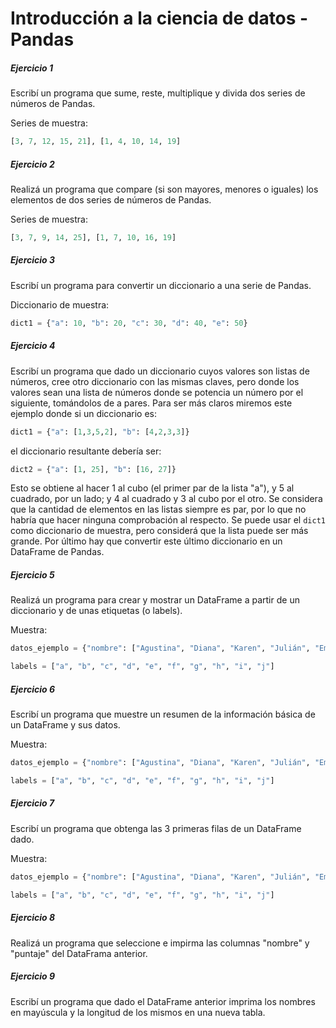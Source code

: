 # **Introducción a la ciencia de datos - Pandas**

##### **Ejercicio 1**
Escribí un programa que sume, reste, multiplique y divida dos series de números de Pandas.

Series de muestra: 

```python
[3, 7, 12, 15, 21], [1, 4, 10, 14, 19]
```

##### **Ejercicio 2**
Realizá un programa que compare (si son mayores, menores o iguales) los elementos de dos series de números de Pandas.

Series de muestra:

```python
[3, 7, 9, 14, 25], [1, 7, 10, 16, 19]
```

##### **Ejercicio 3**
Escribí un programa para convertir un diccionario a una serie de Pandas.

Diccionario de muestra:

```python
dict1 = {"a": 10, "b": 20, "c": 30, "d": 40, "e": 50}
```

##### **Ejercicio 4**
Escribí un programa que dado un diccionario cuyos valores son listas de números, cree otro diccionario con las mismas claves, pero donde los valores sean una lista de números donde se potencia un número por el siguiente, tomándolos de a pares. Para ser más claros miremos este ejemplo donde si un diccionario es:

```python
dict1 = {"a": [1,3,5,2], "b": [4,2,3,3]}
```

el diccionario resultante debería ser:

```python
dict2 = {"a": [1, 25], "b": [16, 27]}
```

Esto se obtiene al hacer 1 al cubo (el primer par de la lista "a"), y 5 al cuadrado, por un lado; y 4 al cuadrado y 3 al cubo por el otro. Se considera que la cantidad de elementos en las listas siempre es par, por lo que no habría que hacer ninguna comprobación al respecto. Se puede usar el `dict1` como diccionario de muestra, pero considerá que la lista puede ser más grande.
Por último hay que convertir este último diccionario en un DataFrame de Pandas.

##### **Ejercicio 5**
Realizá un programa para crear y mostrar un DataFrame a partir de un diccionario y de unas etiquetas (o labels).

Muestra:

```python
datos_ejemplo = {"nombre": ["Agustina", "Diana", "Karen", "Julián", "Emilio", "Miguel", "Mateo", "Laura", "Jorge", "Lucas"], "puntaje": [12.5, 9, 16.5, 13, 9, 20, 14.5, 10, 8, 19], "intentos": [1, 3, 2, 3, 2, 3, 1, 1, 2, 1], "califica": [1, 0, 1, 0, 0, 1, 1, 0, 0, 1]}

labels = ["a", "b", "c", "d", "e", "f", "g", "h", "i", "j"]
```

##### **Ejercicio 6**
Escribí un programa que muestre un resumen de la información básica de un DataFrame y sus datos.

Muestra:

```python
datos_ejemplo = {"nombre": ["Agustina", "Diana", "Karen", "Julián", "Emilio", "Miguel", "Mateo", "Laura", "Jorge", "Lucas"], "puntaje": [12.5, 9, 16.5, 13, 9, 20, 14.5, 10, 8, 19], "intentos": [1, 3, 2, 3, 2, 3, 1, 1, 2, 1], "califica": [1, 0, 1, 0, 0, 1, 1, 0, 0, 1]}

labels = ["a", "b", "c", "d", "e", "f", "g", "h", "i", "j"]
```

##### **Ejercicio 7**
Escribí un programa que obtenga las 3 primeras filas de un DataFrame dado.

Muestra:

```python
datos_ejemplo = {"nombre": ["Agustina", "Diana", "Karen", "Julián", "Emilio", "Miguel", "Mateo", "Laura", "Jorge", "Lucas"], "puntaje": [12.5, 9, 16.5, 13, 9, 20, 14.5, 10, 8, 19], "intentos": [1, 3, 2, 3, 2, 3, 1, 1, 2, 1], "califica": [1, 0, 1, 0, 0, 1, 1, 0, 0, 1]}

labels = ["a", "b", "c", "d", "e", "f", "g", "h", "i", "j"]
```

##### **Ejercicio 8**
Realizá un programa que seleccione e impirma las columnas "nombre" y "puntaje" del DataFrama anterior.

##### **Ejercicio 9**
Escribí un programa que dado el DataFrame anterior imprima los nombres en mayúscula y la longitud de los mismos en una nueva tabla.